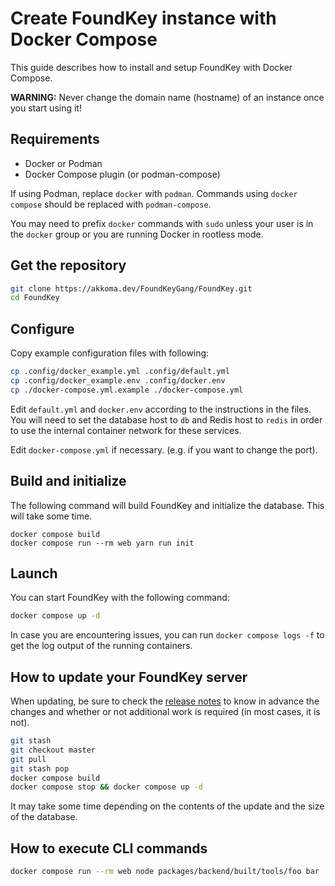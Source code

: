 # Create FoundKey instance with Docker Compose

This guide describes how to install and setup FoundKey with Docker Compose.

**WARNING:**
Never change the domain name (hostname) of an instance once you start using it!


## Requirements
- Docker or Podman
- Docker Compose plugin (or podman-compose)

If using Podman, replace `docker` with `podman`. Commands using `docker compose` should be replaced with `podman-compose`.

You may need to prefix `docker` commands with `sudo` unless your user is in the `docker` group or you are running Docker in rootless mode.

## Get the repository
```sh
git clone https://akkoma.dev/FoundKeyGang/FoundKey.git
cd FoundKey
```

## Configure

Copy example configuration files with following:

```sh
cp .config/docker_example.yml .config/default.yml
cp .config/docker_example.env .config/docker.env
cp ./docker-compose.yml.example ./docker-compose.yml
```

Edit `default.yml` and `docker.env` according to the instructions in the files.
You will need to set the database host to `db` and Redis host to `redis` in order to use the internal container network for these services.


Edit `docker-compose.yml` if necessary. (e.g. if you want to change the port).

## Build and initialize
The following command will build FoundKey and initialize the database.
This will take some time.

``` shell
docker compose build
docker compose run --rm web yarn run init
```

## Launch
You can start FoundKey with the following command:

```sh
docker compose up -d
```

In case you are encountering issues, you can run `docker compose logs -f` to get the log output of the running containers.

## How to update your FoundKey server
When updating, be sure to check the [release notes](https://akkoma.dev/FoundKeyGang/FoundKey/src/branch/main/CHANGELOG.md) to know in advance the changes and whether or not additional work is required (in most cases, it is not).

```sh
git stash
git checkout master
git pull
git stash pop
docker compose build
docker compose stop && docker compose up -d
```

It may take some time depending on the contents of the update and the size of the database.

## How to execute CLI commands
```sh
docker compose run --rm web node packages/backend/built/tools/foo bar
```

